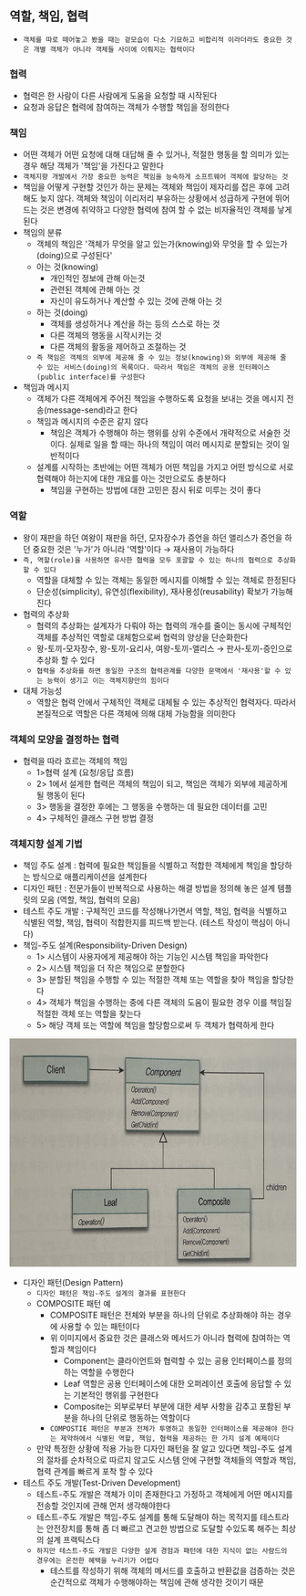 ## 역할, 책임, 협력

- `객체를 따로 떼어놓고 봤을 때는 겉모습이 다소 기묘하고 비합리적 이라더라도 중요한 것은 개별 객체가 아니라 객체들 사이에 이뤄지는 협력이다`

### 협력

- 협력은 한 사람이 다른 사람에게 도움을 요청할 때 시작된다
- 요청과 응답은 협력에 참여하는 객체가 수행할 책임을 정의한다

### 책임

- 어떤 객체가 어떤 요청에 대해 대답해 줄 수 있거나, 적절한 행동을 할 의미가 있는 경우 해당 객체가 '책임'을 가진다고 말한다
- `객체지향 개발에서 가장 중요한 능력은 책임을 능숙하게 소프트웨어 객체에 할당하는 것`
- 책임을 어떻게 구현할 것인가 하는 문제는 객체와 책임이 제자리를 잡은 후에 고려해도 늦지 않다. 객체와 책임이 이리저리 부유하는 상황에서 성급하게 구현에 뛰어드는 것은 변경에 취약하고 다양한 협력에 참여 할 수
  없는 비자율적인 객체를 낳게 된다
- 책임의 분류
    - 객체의 책임은 '객체가 무엇을 알고 있는가(knowing)와 무엇을 할 수 있는가(doing)으로 구성된다'
    - 아는 것(knowing)
        - 개인적인 정보에 관해 아는것
        - 관련된 객체에 관해 아는 것
        - 자신이 유도하거나 계산할 수 있는 것에 관해 아는 것
    - 하는 것(doing)
        - 객체를 생성하거나 계산을 하는 등의 스스로 하는 것
        - 다른 객체의 행동을 시작시키는 것
        - 다른 객체의 활동을 제어하고 조절하는 것
    - `즉 책임은 객체의 외부에 제공해 줄 수 있는 정보(knowing)와 외부에 제공해 줄 수 있는 서비스(doing)의 목록이다. 따라서 책임은 객체의 공용 인터페이스(public interface)를 구성한다`
- 책임과 메시지
    - 객체가 다른 객체에게 주어진 책임을 수행하도록 요청을 보내는 것을 메시지 전송(message-send)라고 한다
    - 책임과 메시지의 수준은 같지 않다
        - 책임은 객체가 수행해야 하는 행위를 상위 수준에서 개략적으로 서술한 것이다. 실제로 일을 할 때는 하나의 책임이 여러 메시지로 분할되는 것이 일반적이다
    - 설계를 시작하는 초반에는 어떤 객체가 어떤 책임을 가지고 어떤 방식으로 서로 협력해야 하는지에 대한 개요를 아는 것만으로도 충분하다
        - 책임을 구현하는 방법에 대한 고민은 잠시 뒤로 미루는 것이 좋다

### 역할

- 왕이 재판을 하던 여왕이 재판을 하던, 모자장수가 증언을 하던 앨리스가 증언을 하던 중요한 것은 '누가'가 아니라 '역할'이다 &rarr; 재사용이 가능하다
- `즉, 역할(role)을 사용하면 유사한 협력을 모두 포괄할 수 있는 하나의 협력으로 추상화할 수 있다`
    - 역할을 대체할 수 있는 객체는 동일한 메시지를 이해할 수 있는 객체로 한정된다
    - 단순성(simplicity), 유연성(flexibility), 재사용성(reusability) 확보가 가능해진다
- 협력의 추상화
    - 협력의 추상화는 설계자가 다뤄야 하는 협력의 개수를 줄이는 동시에 구체적인 객체를 추상적인 역할로 대체함으로써 협력의 양상을 단순화한다
    - 왕-토끼-모자장수, 왕-토끼-요리사, 여왕-토끼-앨리스 &rarr; 판사-토끼-증인으로 추상화 할 수 있다
    - `협력을 추상화를 하면 동일한 구조의 협력관계를 다양한 문맥에서 '재사용'할 수 있는 능력이 생기고 이는 객체지향만의 힘이다`
- 대체 가능성
    - 역할은 협력 안에서 구체적인 객체로 대체될 수 있는 추상적인 협력자다. 따라서 본질적으로 역할은 다른 객체에 의해 대체 가능함을 의미한다

### 객체의 모양을 결정하는 협력

- 협력을 따라 흐르는 객체의 책임
    - 1>협력 설계 (요청/응답 흐름)
    - 2> 1에서 설게한 협력은 객체의 책임이 되고, 책임은 객체가 외부에 제공하게 될 행동이 된다
    - 3> 행동을 결정한 후에는 그 행동을 수행하는 데 필요한 데이터를 고민
    - 4> 구체적인 클래스 구현 방법 결정

### 객체지향 설계 기법

- 책임 주도 설계 : 협력에 필요한 책임들을 식별하고 적합한 객체에게 책임을 할당하는 방식으로 애플리케이션을 설계한다
- 디자인 패턴 : 전문가들이 반복적으로 사용하는 해결 방법을 정의해 놓은 설계 템플릿의 모음 (역할, 책임, 협력의 모음)
- 테스트 주도 개발 : 구체적인 코드를 작성해나가면서 역할, 책임, 협력을 식별하고 식별된 역할, 책임, 협력이 적합한지를 피드백 받는다. (테스트 작성이 핵심이 아니다)
- 책임-주도 설계(Responsibility-Driven Design)
    - 1> 시스템이 사용자에게 제공해야 하는 기능인 시스템 책임을 파악한다
    - 2> 시스템 책임을 더 작은 책임으로 분할한다
    - 3> 분할된 책임을 수행할 수 있는 적절한 객체 또는 역할을 찾아 책임을 할당한다
    - 4> 객체가 책임을 수행하는 중에 다른 객체의 도움이 필요한 경우 이를 책임질 적절한 객체 또는 역할을 찾는다
    - 5> 해당 객체 또는 역할에 책임을 할당함으로써 두 객체가 협력하게 한다

<img src = "img/IMG_5633.JPG" width = "800" height = "400">

- 디자인 패턴(Design Pattern)
    - `디자인 패턴은 책임-주도 설계의 결과를 표현한다`
    - COMPOSITE 패턴 예
        - COMPOSITE 패턴은 전체와 부분을 하나의 단위로 추상화해야 하는 경우에 사용할 수 있는 패턴이다
        - 위 이미지에서 중요한 것은 클래스와 메서드가 아니라 협력에 참여하는 역할과 책임이다
            - Component는 클라이언트와 협력할 수 있는 공용 인터페이스를 정의하는 역할을 수행한다
            - Leaf 역할은 공용 인터페이스에 대한 오퍼레이션 호출에 응답할 수 있는 기본적인 행위를 구현한다
            - Composite는 외부로부터 부분에 대한 세부 사항을 감추고 포함된 부분을 하나의 단위로 행동하는 역할이다
        - `COMPOSTIE 패턴은 부분과 전체가 투명하고 동일한 인터페이스를 제공해야 한다는 제약하에서 식별된 역할, 책임, 협력을 제공하는 한 가지 설계 예제이다`
    - 만약 특정한 상황에 적용 가능한 디자인 패턴을 잘 알고 있다면 책임-주도 설계의 절차를 순차적으로 따르지 않고도 시스템 안에 구현할 객체들의 역할과 책임, 협력 관계를 빠르게 포착 할 수 있다
- 테스트 주도 개발(Test-Driven Development)
    - 테스트-주도 개발은 객체가 이미 존재한다고 가정하고 객체에게 어떤 메시지를 전송할 것인지에 관해 먼저 생각해야한다
    - 테스트-주도 개발은 책임-주도 설계를 통해 도달해야 하는 목적지를 테스트라는 안전장치를 통해 좀 더 빠르고 견고한 방법으로 도달할 수있도록 해주는 최상의 설계 프랙틱스다
    - `하지만 테스트-주도 개발은 다양한 설계 경험과 패턴에 대한 지식이 없는 사람드의 경우에는 온전한 혜택을 누리기가 어렵다`
        - 테스트를 작성하기 위해 객체의 메서드를 호출하고 반환값을 검증하는 것은 순간적으로 객체가 수행해야하는 책임에 관해 생각한 것이기 때문